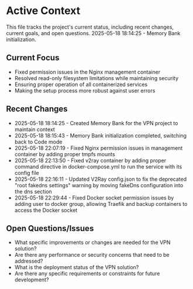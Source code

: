 # Active Context

This file tracks the project's current status, including recent changes, current goals, and open questions.
2025-05-18 18:14:25 - Memory Bank initialization.

## Current Focus

* Fixed permission issues in the Nginx management container
* Resolved read-only filesystem limitations while maintaining security
* Ensuring proper operation of all containerized services
* Making the setup process more robust against user errors

## Recent Changes

* 2025-05-18 18:14:25 - Created Memory Bank for the VPN project to maintain context
* 2025-05-18 18:15:43 - Memory Bank initialization completed, switching back to Code mode
* 2025-05-18 22:07:19 - Fixed Nginx permission issues in management container by adding proper tmpfs mounts
* 2025-05-18 22:13:50 - Fixed v2ray container by adding proper command directive in docker-compose.yml to run the service with its config file
* 2025-05-18 22:16:11 - Updated V2Ray config.json to fix the deprecated "root fakedns settings" warning by moving fakeDns configuration into the dns section
* 2025-05-18 22:29:44 - Fixed Docker socket permission issues by adding user to docker group, allowing Traefik and backup containers to access the Docker socket

## Open Questions/Issues

* What specific improvements or changes are needed for the VPN solution?
* Are there any performance or security concerns that need to be addressed?
* What is the deployment status of the VPN solution?
* Are there any specific requirements or constraints for future development?